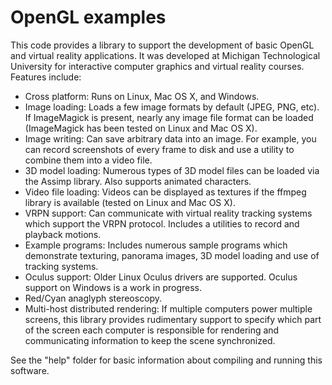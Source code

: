 OpenGL examples
===============

This code provides a library to support the development of basic OpenGL and virtual reality applications. It was developed at Michigan Technological University for interactive computer graphics and virtual reality courses. Features include:

* Cross platform: Runs on Linux, Mac OS X, and Windows.
* Image loading: Loads a few image formats by default (JPEG, PNG, etc). If ImageMagick is present, nearly any image file format can be loaded (ImageMagick has been tested on Linux and Mac OS X).
* Image writing: Can save arbitrary data into an image. For example, you can record screenshots of every frame to disk and use a utility to combine them into a video file.
* 3D model loading: Numerous types of 3D model files can be loaded via the Assimp library. Also supports animated characters.
* Video file loading: Videos can be displayed as textures if the ffmpeg library is available (tested on Linux and Mac OS X).
* VRPN support: Can communicate with virtual reality tracking systems which support the VRPN protocol. Includes a utilities to record and playback motions.
* Example programs: Includes numerous sample programs which demonstrate texturing, panorama images, 3D model loading and use of tracking systems.
* Oculus support: Older Linux Oculus drivers are supported. Oculus support on Windows is a work in progress.
* Red/Cyan anaglyph stereoscopy.
* Multi-host distributed rendering: If multiple computers power multiple screens, this library provides rudimentary support to specify which part of the screen each computer is responsible for rendering and communicating information to keep the scene synchronized.


See the "help" folder for basic information about compiling and running this software.

